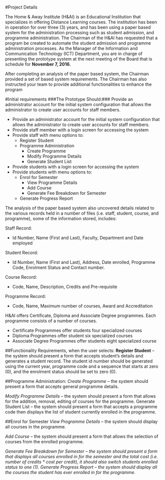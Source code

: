 #Project Details

The Home & Away Institute (H&AI) is an Educational Institution that specializes in offering Distance
Learning courses. The institution has been in operation for over three (3) years, and has been using a paper
based system for the administration processing such as student admission, and programme administration.
The Chairman of the H&AI has requested that a program be created to automate the student admission and
programme administration processes. As the Manager of the Information and Communication Technology
(ICT) Department, you are in charge of presenting the prototype system at the next meeting of the Board
that is schedule for <b>November 7, 2016.</b>

After completing an analysis of the paper based system, the Chairman provided a set of based system
requirements. The Chairman has also instructed your team to provide additional functionalities to enhance
the program

#Initial requirements 
###The Prototype Should:###
Provide an administrator account for the initial system configuration that allows the administrator to
create user accounts for staff members.
* Provide an administrator account for the initial system configuration that allows the administrator to
create user accounts for staff members.
* Provide staff member with a login screen for accessing the system
* Provide staff with menu options to:
    * Register Student
    * Programme Administration
      * Create Programme
      * Modify Programme Details
      * Generate Student List
* Provide students with a login screen for accessing the system
* Provide students with menu options to:
    * Enrol for Semester
      * View Programme Details
      * Add Course
      * Generate Fee Breakdown for Semester
    * Generate Progress Report
    
    
The analysis of the paper based system also uncovered details related to the various records held in a number
of files (i.e. staff, student, course, and programme), some of the information stored, includes:

Staff Record:
* Id Number, Name (First and Last), Faculty, Department and Date employed

Student Record:
* Id Number, Name (First and Last), Address, Date enrolled, Programme Code, Enrolment Status
and Contact number.

Course Record:
* Code, Name, Description, Credits and Pre-requisite

Programme Record:
* Code, Name, Maximum number of courses, Award and Accreditation

H&AI offers Certificate, Diploma and Associate Degree programmes. Each programme consists of a
number of courses.
* Certificate Programmes offer students four specialized courses
* Diploma Programmes offer student six specialized courses
* Associate Degree Programmes offer students eight specialized course

##Functionality Requirements, when the user selects:
<b>Register Student</b> – the system should present a form that accepts student’s details and generates a student
record. The student id number should be generated using the current year, programme code and a sequence
that starts at zero (0), and the enrolment status should be set to zero (0).

##Programme Administration:
<i>Create Programme</i> – the system should present a form that accepts general programme details.

<i>Modify Programme Details</i> – the system should present a form that allows for the addition, removal, editing
of courses for the programme.
Generate Student List – the system should present a form that accepts a programme code then displays the
list of student currently enrolled in the programme.

##Enrol for Semester
<i>View Programme Details</i> – the system should display all courses in the programme.

<i>Add Course</i> – the system should present a form that allows the selection of courses from the enrolled
programme.

<i>Generate Fee Breakdown for Semester<i> – the system should present a form that displays all courses enrolled
in for the semester and the total cost (i.e. number of credits * cost per credit), it should also switch students
enrolled status to one (1).
Generate Progress Report – the system should display all the courses the student has ever enrolled in for
the programme.
